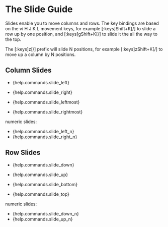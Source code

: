 # The Slide Guide

Slides enable you to move columns and rows. The key bindings are based on
the vi H J K L movement keys, for example [:keys]Shift+K[/] to slide a row up by
one position, and [:keys]gShift+K[/] to slide it the all the way to the top. 

The [:keys]z[/] prefix will slide N positions, for example [:keys]zShift+K[/]
to move up a column by N positions.

## Column Slides

- {help.commands.slide_left}
- {help.commands.slide_right}

- {help.commands.slide_leftmost}
- {help.commands.slide_rightmost}

numeric slides:

- {help.commands.slide_left_n}
- {help.commands.slide_right_n}

## Row Slides

- {help.commands.slide_down}
- {help.commands.slide_up}

- {help.commands.slide_bottom}
- {help.commands.slide_top}

numeric slides:

- {help.commands.slide_down_n}
- {help.commands.slide_up_n}

